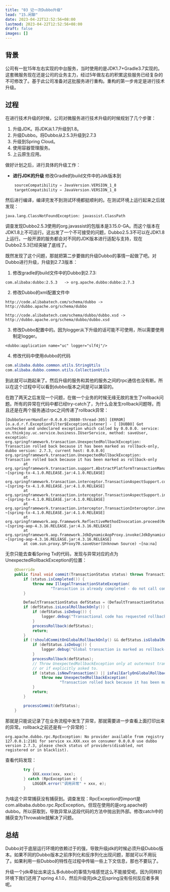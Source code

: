 ```yaml
---
title: "03 记一次Dubbo升级"
lead: "15.闲聊"
date: 2023-04-22T12:52:56+08:00
lastmod: 2023-04-22T12:52:56+08:00
draft: false
images: []
---
```


## 背景

公司有一批15年左右实现的中台服务，当时使用的是JDK1.7+Gradle3.7实现的。这套微服务现在还是公司的业务主力，经过5年做左右的积累这些服务已经复杂的不可修改了。基于此公司准备对这批服务进行重构。重构的第一步肯定是进行技术升级。

## 过程

在进行技术升级的时候，公司对微服务进行技术升级的时候规划了几个步骤：
1. 升级JDK。将JDK从1.7升级到1.8。
2. 升级Dubbo。将Dubbo从2.5.3升级到2.7.3
3. 升级到Spring Cloud。
4. 使用容器管理服务。
5. 上云原生应用。

做好计划之后，进行具体的升级工作：
- **进行JDK的升级**
修改Gradle的build文件中的Jdk版本到
```gradle
    sourceCompatibility = JavaVersion.VERSION_1_8
    targetCompatibility = JavaVersion.VERSION_1_8
```
然后进行编译，编译完发不到测试环境都挺顺利的。在测试环境上运行起来之后就发现：
```log
java.lang.ClassNotFoundException: javassist.ClassPath
```
调查发现Dubbo2.5.3使用的org.javassist的包版本是3.15.0-GA。而这个版本在JDK1.8上不可运行。这出发了一个不可接受的问题，Dubbo2.5.3不可以在JDK1.8上运行。一般开源的服务都会对不同的JDK版本进行适配与支持，现在Dubbo2.5.3已经突破了底线了。

既然发现了这个问题，那就把第二步要做的升级Dubbo的事情一起做了吧。对Dubbo进行升级，升级到2.7.3版本：
1. 修改gradle的build文件中的Dubbo到2.7.3:
```
com.alibaba:dubbo:2.5.3   -> org.apache.dubbo:dubbo:2.7.3
```
2. 修改Dubbo的xml配置文件中
```
http://code.alibabatech.com/schema/dubbo -> http://dubbo.apache.org/schema/dubbo

http://code.alibabatech.com/schema/dubbo/dubbo.xsd -> http://dubbo.apache.org/schema/dubbo/dubbo.xsd
```
3. 修改Dubbo配置中的。因为logger从下升级的话可能不可使用，所以需要使用制定logger。
```
<dubbo:application name="uc" logger="slf4j"/>
```
4. 修改代码中使用dubbo的代码
```java
com.alibaba.dubbo.common.utils.StringUtils
com.alibaba.dubbo.common.utils.CollectionUtils
```
到此就可以跑起来了。然后升级的服务和其他的服务之间的rpc通信也没有断。所以在这个过程中可以看到dubbo版本之间是可以兼容的。

在跑了两天之后发现一个问题，在做一个业务的时候无缘无故的发生了rollback问题。所有的异常在代码中都已经try-catch了，为什么会发生rollback问题呀。而且还是在两个服务通过rpc之间传递了rollback异常：
```
[DubboServerHandler-0.0.0.0:20880-thread-305] [ERROR] [o.a.d.r.f.ExceptionFilter$ExceptionListener] - [ [DUBBO] Got unchecked and undeclared exception which called by 0.0.0.0. service: cn.thinkjoy.uc.service.business.IUserService, method: saveUser, exception: org.springframework.transaction.UnexpectedRollbackException: Transaction rolled back because it has been marked as rollback-only, dubbo version: 2.7.3, current host: 0.0.0.0]
org.springframework.transaction.UnexpectedRollbackException: Transaction rolled back because it has been marked as rollback-only
        at org.springframework.transaction.support.AbstractPlatformTransactionManager.commit(AbstractPlatformTransactionManager.java:720) ~[spring-tx-4.1.0.RELEASE.jar:4.1.0.RELEASE]
        at org.springframework.transaction.interceptor.TransactionAspectSupport.commitTransactionAfterReturning(TransactionAspectSupport.java:496) ~[spring-tx-4.1.0.RELEASE.jar:4.1.0.RELEASE]
        at org.springframework.transaction.interceptor.TransactionAspectSupport.invokeWithinTransaction(TransactionAspectSupport.java:276) ~[spring-tx-4.1.0.RELEASE.jar:4.1.0.RELEASE]
        at org.springframework.transaction.interceptor.TransactionInterceptor.invoke(TransactionInterceptor.java:95) ~[spring-tx-4.1.0.RELEASE.jar:4.1.0.RELEASE]
        at org.springframework.aop.framework.ReflectiveMethodInvocation.proceed(ReflectiveMethodInvocation.java:179) ~[spring-aop-4.3.16.RELEASE.jar:4.3.16.RELEASE]
        at org.springframework.aop.framework.JdkDynamicAopProxy.invoke(JdkDynamicAopProxy.java:213) ~[spring-aop-4.3.16.RELEASE.jar:4.3.16.RELEASE]
        at com.sun.proxy.$Proxy70.saveUser(Unknown Source) ~[na:na]
```
无奈只能去查看Spring Tx的代码，发现与异常对应的点为UnexpectedRollbackException的位置：
```java
	@Override
	public final void commit(TransactionStatus status) throws TransactionException {
		if (status.isCompleted()) {
			throw new IllegalTransactionStateException(
					"Transaction is already completed - do not call commit or rollback more than once per transaction");
		}

		DefaultTransactionStatus defStatus = (DefaultTransactionStatus) status;
		if (defStatus.isLocalRollbackOnly()) {
			if (defStatus.isDebug()) {
				logger.debug("Transactional code has requested rollback");
			}
			processRollback(defStatus);
			return;
		}
		if (!shouldCommitOnGlobalRollbackOnly() && defStatus.isGlobalRollbackOnly()) {
			if (defStatus.isDebug()) {
				logger.debug("Global transaction is marked as rollback-only but transactional code requested commit");
			}
			processRollback(defStatus);
			// Throw UnexpectedRollbackException only at outermost transaction boundary
			// or if explicitly asked to.
			if (status.isNewTransaction() || isFailEarlyOnGlobalRollbackOnly()) {
				throw new UnexpectedRollbackException(
						"Transaction rolled back because it has been marked as rollback-only");
			}
			return;
		}

		processCommit(defStatus);
	}
```
那就是只能说记录了在业务流程中发生了异常，那就需要进一步查看上面打印出来的异常。rollback之前还是有一个异常的：
```
org.apache.dubbo.rpc.RpcException: No provider available from registry 127.0.0.1:2181 for service xx.XXX.xxx on consumer 0.0.0.0 use dubbo version 2.7.3, please check status of providers(disabled, not registered or in blacklist).
```
查看代码发现：
```java
        try {
            XXX.xxxx(xxx, xxx);
        } catch (RpcException e) {
            LOGGER.error("调用异常" + xxx, e);
        }
```
为啥这个异常捕获没有捕获到。调查发现：RpcException的import是com.alibaba.dubbo.rpc.RpcException。但现在使用的是org.apache的dubbo。所以获取到，导致异常从这段代码的方法中抛出到外部。修改catch中的捕获变为Throwable就解决了问题。

## 总结
Dubbo对于底层运行环境的依赖过于的强，导致升级jdk的时候必须升级Dubbo版本。如果不同的Dubbo版本之前序列化和反序列化出现问题，那就可以不用玩了。如果利用一些Dubbo的特性在过程中传输一些上下文信息，那也不要玩了。

升级一个jdk牵扯出来这么多dubbo的事情为啥感觉这么不能接受呢。因为同样的环境下我们还用了spring 4.1.0，然后升级完jdk之后spring没有任何反应者多爽呢。
